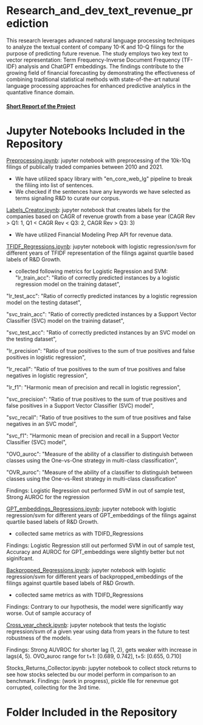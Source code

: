 # Research_and_dev_text_revenue_prediction
This research leverages advanced natural language processing techniques to analyze the textual content of company 10-K and 10-Q filings for the purpose of predicting future revenue. The study employs two key text to vector representation: Term Frequency-Inverse Document Frequency (TF-IDF) analysis and ChatGPT embeddings. The findings contribute to the growing field of financial forecasting by demonstrating the effectiveness of combining traditional statistical methods with state-of-the-art natural language processing approaches for enhanced predictive analytics in the quantative finance domain.


#### [Short Report of the Project](report.pdf)

# Jupyter Notebooks Included in the Repository
[Preprocessing.ipynb](Preprocessing.ipynb): jupyter notebook with preprocessing of the 10k-10q filings of publically traded companies between 2010 and 2021.
- We have utilized spacy library with "en_core_web_lg" pipeline to break the filiing into list of sentences.
- We checked if the sentences have any keywords we have selected as terms signaling R&D to curate our corpus.

[Labels_Creator.ipynb](Labels_Creator.ipynb): jupyter notebook that creates labels for the companies based on CAGR of revenue growth from a base year 
(CAGR Rev > Q1: 1,  Q1 < CAGR Rev < Q3: 2, CAGR Rev > Q3: 3)
- We have utilized Financial Modeling Prep API for revenue data.

[TFIDF_Regressions.ipynb](TFIDF_Regressions.ipynb): jupyter notebook with logistic regression/svm for different years of TFIDF representation of the filings against quartile based labels of R&D Growth.
- collected following metrics for Logistic Regression and SVM:
"lr_train_acc": "Ratio of correctly predicted instances by a logistic regression model on the training dataset",

"lr_test_acc": "Ratio of correctly predicted instances by a logistic regression model on the testing dataset",

"svc_train_acc": "Ratio of correctly predicted instances by a Support Vector Classifier (SVC) model on the training dataset",

"svc_test_acc": "Ratio of correctly predicted instances by an SVC model on the testing dataset",

"lr_precision": "Ratio of true positives to the sum of true positives and false positives in logistic regression",

"lr_recall": "Ratio of true positives to the sum of true positives and false negatives in logistic regression",

"lr_f1": "Harmonic mean of precision and recall in logistic regression",

"svc_precision": "Ratio of true positives to the sum of true positives and false positives in a Support Vector Classifier (SVC) model",

"svc_recall": "Ratio of true positives to the sum of true positives and false negatives in an SVC model",

"svc_f1": "Harmonic mean of precision and recall in a Support Vector Classifier (SVC) model",

"OVO_auroc": "Measure of the ability of a classifier to distinguish between classes using the One-vs-One strategy in multi-class classification",

"OVR_auroc": "Measure of the ability of a classifier to distinguish between classes using the One-vs-Rest strategy in multi-class classification"


Findings: Logistic Regression out performed SVM in out of sample test, Strong AUROC for the regression

[GPT_embeddings_Regressions.ipynb](GPT_embeddings_Regressions.ipynb): jupyter notebook with logistic regression/svm for different years of GPT_embeddings of the filings against quartile based labels of R&D Growth.
- collected same metrics as with TDIFD_Regressions

Findings: Logistic Regression still out performed SVM in out of sample test, Accuracy and AUROC for GPT_embeddings were slightly better but not siginifcant.

[Backpropped_Regressions.ipynb](Backpropped_Regression.ipynb): jupyter notebook with logistic regression/svm for different years of backpropped_embeddings of the filings against quartile based labels of R&D Growth.
- collected same metrics as with TDIFD_Regressions

Findings: Contrary to our hypothesis, the model were significantly way worse. Out of sample accuracy of 

[Cross_year_check.ipynb](Cross_Year_Check.ipynb): jupyter notebook that tests the logistic regression/svm of a given year using data from years in the future to test robustness of the models.

Findings: Strong AUVROC for shorter lag (1, 2), gets weaker with increase in lags(4, 5). OVO_auroc range for t+1: [0.689, 0.742], t+5: [0.655, 0.710]

Stocks_Returns_Collector.ipynb: jupyter notebook to collect stock returns to see how stocks selected bu our model perform in comparison to an benchmark.
Findings: (work in progress), pickle file for renevnue got corrupted, collecting for the 3rd time.

# Folder Included in the Repository 





